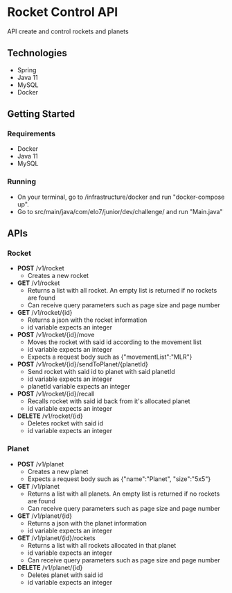 
# Rocket Control API

API create and control rockets and planets

## Technologies

 - Spring
 - Java 11
 - MySQL 
 - Docker

## Getting Started

### Requirements

 - Docker
 - Java 11
 - MySQL

### Running

 - On your terminal, go to /infrastructure/docker and run "docker-compose up".
 - Go to src/main/java/com/elo7/junior/dev/challenge/ and run "Main.java"

## APIs
### Rocket
- **POST** /v1/rocket
  - Creates a new rocket
- **GET** /v1/rocket
  - Returns a list with all rocket. An empty list is returned if no rockets are found
  - Can receive query parameters such as page size and page number
- **GET** /v1/rocket/{id}
  - Returns a json with the rocket information
  - id variable expects an integer
- **POST** /v1/rocket/{id}/move
  - Moves the rocket with said id according to the movement list
  - id variable expects an integer
  - Expects a request body such as {"movementList":"MLR"}
- **POST** /v1/rocket/{id}/sendToPlanet/{planetId}
  - Send rocket with said id to planet with said planetId
  - id variable expects an integer
  - planetId variable expects an integer
- **POST** /v1/rocket/{id}/recall
  - Recalls rocket with said id back from it's allocated planet
  - id variable expects an integer
- **DELETE** /v1/rocket/{id}
  - Deletes rocket with said id
  - id variable expects an integer
### Planet
- **POST** /v1/planet
  - Creates a new planet
  - Expects a request body such as {"name":"Planet", "size":"5x5"}
- **GET** /v1/planet
  - Returns a list with all planets. An empty list is returned if no rockets are found
  - Can receive query parameters such as page size and page number
- **GET** /v1/planet/{id}
  - Returns a json with the planet information
  - id variable expects an integer
- **GET** /v1/planet/{id}/rockets
  - Returns a list with all rockets allocated in that planet
  - id variable expects an integer
  - Can receive query parameters such as page size and page number
- **DELETE** /v1/planet/{id}
  - Deletes planet with said id
  - id variable expects an integer